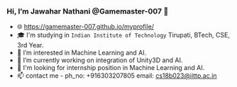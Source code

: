 ### Hi, I’m Jawahar Nathani @Gamemaster-007 👋 

- 🌐 https://gamemaster-007.github.io/myprofile/
- 🎓 I'm studying in `Indian Institute of Technology` Tirupati, BTech, CSE, 3rd Year.
- 👀 I’m interested in Machine Learning and AI.
- 🌱 I’m currently working on integration of Unity3D and AI.
- 🏢 I'm looking for internship position in Machine Learning and AI.
- 📫 contact me - ph_no: +916303207805  email: cs18b023@iittp.ac.in
